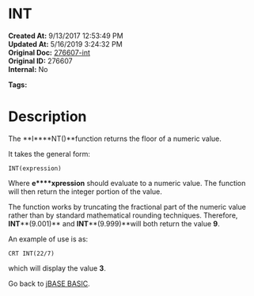 # INT

**Created At:** 9/13/2017 12:53:49 PM  
**Updated At:** 5/16/2019 3:24:32 PM  
**Original Doc:** [276607-int](https://docs.jbase.com/36868-jbase-basic/276607-int)  
**Original ID:** 276607  
**Internal:** No  

**Tags:**
<badge text='dround' vertical='middle' />
<badge text='rounding' vertical='middle' />
<badge text='round' vertical='middle' />
<badge text='roundoff' vertical='middle' />
<badge text='mathematical operations' vertical='middle' />
<badge text='floating point operations' vertical='middle' />

# Description

The **I****NT()**function returns the floor of a numeric value.

It takes the general form:

```
INT(expression) 
```

Where **e****xpression** should evaluate to a numeric value. The function will then return the integer portion of the value.

The function works by truncating the fractional part of the numeric value rather than by standard mathematical rounding techniques. Therefore, **INT****(9.001)** and **INT****(9.999)**will both return the value **9**.

An example of use is as:

```
CRT INT(22/7)
```

which will display the value **3**.



Go back to [jBASE BASIC](./../jbase-basic-programmers-reference-guide).
